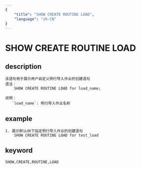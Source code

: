 ```yaml
---
{
    "title": "SHOW CREATE ROUTINE LOAD",
    "language": "zh-CN"
}
---
```


<!-- 
Licensed to the Apache Software Foundation (ASF) under one
or more contributor license agreements.  See the NOTICE file
distributed with this work for additional information
regarding copyright ownership.  The ASF licenses this file
to you under the Apache License, Version 2.0 (the
"License"); you may not use this file except in compliance
with the License.  You may obtain a copy of the License at

  http://www.apache.org/licenses/LICENSE-2.0

Unless required by applicable law or agreed to in writing,
software distributed under the License is distributed on an
"AS IS" BASIS, WITHOUT WARRANTIES OR CONDITIONS OF ANY
KIND, either express or implied.  See the License for the
specific language governing permissions and limitations
under the License.
-->

# SHOW CREATE ROUTINE LOAD
## description
    该语句用于展示用户自定义例行导入作业的创建语句
    语法：
        SHOW CREATE ROUTINE LOAD for load_name;
        
    说明：
       `load_name`: 例行导入作业名称
        
## example
    1. 展示默认db下指定例行导入作业的创建语句
        SHOW CREATE ROUTINE LOAD for test_load
         
## keyword
    SHOW,CREATE,ROUTINE,LOAD